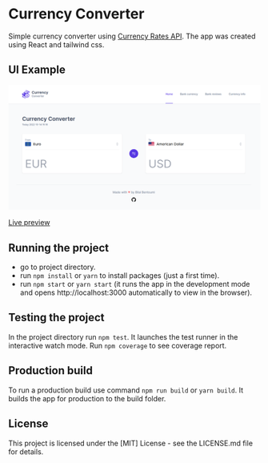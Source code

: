 # Currency Converter

Simple currency converter using [Currency Rates API](https://github.com/fawazahmed0/currency-api). The app was created using React and tailwind css.

## UI Example
![ScreenShot](img/screenshot1.png)

[Live preview](https://bilalbentoumi.github.io/currency-converter)

## Running the project

- go to project directory.
- run `npm install` or `yarn` to install packages (just a first time).
- run `npm start` or `yarn start` (it runs the app in the development mode and opens http://localhost:3000 automatically to view in the browser).

## Testing the project
In the project directory run `npm test`. It launches the test runner in the interactive watch mode.
Run `npm coverage` to see coverage report.

## Production build
To run a production build use command `npm run build` or `yarn build`. It builds the app for production to the build folder.

## License
This project is licensed under the [MIT] License - see the LICENSE.md file for details.